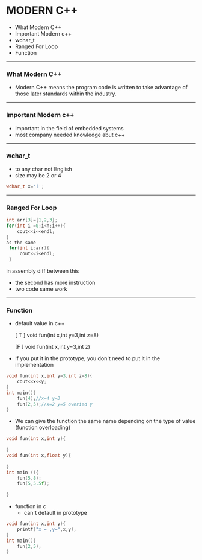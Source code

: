 # MODERN C++
- What Modern C++
- Important Modern c++
-  wchar_t
- Ranged For Loop
- Function


------
### What Modern C++
-  Modern C++ means the program code is written to take advantage of those later standards within the industry.


------

### Important Modern c++

- Important in the field of embedded systems
- most company needed knowledge abut c++

-------

### wchar_t

- to any char not English
- size may be 2 or 4

```c++
wchar_t x='أ';
```



-------------------------------

### Ranged For Loop

```c++
int arr[3]={1,2,3};
for(int i =0;i<n;i++){
    cout<<i<<endl;
}
as the same
 for(int i:arr){
     cout<<i<endl;
 }
```

in assembly diff between this

- the second has more instruction
- two code same work

----

### Function

- default value in c++ 

  [ T ] void fun(int x,int y=3,int z=8)

  [F ] void fun(int x,int y=3,int z)

- If you put it in the prototype, you don't need to put it in the implementation

```c++
void fun(int x,int y=3,int z=8){
    cout<<x<<y;
}
int main(){
    fun(4);//x=4 y=3
    fun(2,5);//x=2 y=5 overied y
}
```

- We can give the function the same name depending on the type of value (function overloading)

```c++
void fun(int x,int y){
    
} 
void fun(int x,float y){
    
}
int main (){
    fun(5,8);
    fun(5,5.5f);
    
}
```



- function in c 
  - can`t default in prototype 

```c
void fun(int x,int y){
    printf("x = ,y=",x,y);
}
int main(){
    fun(2,5);
}
```

